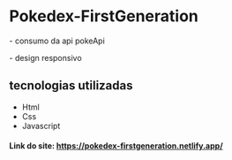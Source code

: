 <h1>Pokedex-FirstGeneration</h1>
<p>- consumo da api pokeApi</p>
<p>- design responsivo</p>
<h2>tecnologias utilizadas</h2>
<ul>
    <li>Html</li>
    <li>Css</li>
    <li>Javascript</li>
</ul>
<h4>Link do site: <a href="https://pokedex-firstgeneration.netlify.app/" target="_blank">https://pokedex-firstgeneration.netlify.app/</a></h4>
